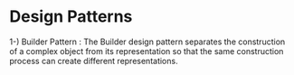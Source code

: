 # Design Patterns

1-) Builder Pattern : The Builder design pattern separates the construction of a complex object from its representation so that the same construction process can create different representations.
	